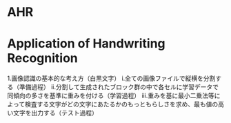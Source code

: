 # AHR
Application of Handwriting Recognition
===

1.画像認識の基本的な考え方（白黒文字）
i.全ての画像ファイルで縦横を分割する（準備過程）
ii.分割して生成されたブロック群の中で各セルに学習データで同傾向の多さを基準に重みを付ける（学習過程）
iii.重みを基に最小二乗法等によって検査する文字がどの文字にあたるかのもっともらしさを求め、最も値の高い文字を出力する（テスト過程）
